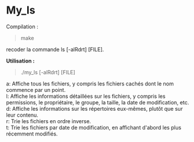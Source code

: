 # My_ls
Compilation :
>make

recoder la commande ls [-alRdrt] [FILE].

**Utilisation :**  
>./my_ls [-alRdrt] [FILE]

a: Affiche tous les fichiers, y compris les fichiers cachés dont le nom commence par un point.  
l: Affiche les informations détaillées sur les fichiers, y compris les permissions, le propriétaire, le groupe, la taille, la date de modification, etc.  
d: Affiche les informations sur les répertoires eux-mêmes, plutôt que sur leur contenu.  
r: Trie les fichiers en ordre inverse.  
t: Trie les fichiers par date de modification, en affichant d'abord les plus récemment modifiés.  
